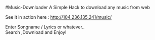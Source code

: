 #Music-Downloader
A Simple Hack to download any music from web

See it in action here : http://104.236.135.241/music/

Enter Songname / Lyrics or whatever.. <br>
Search ,Download and Enjoy!
